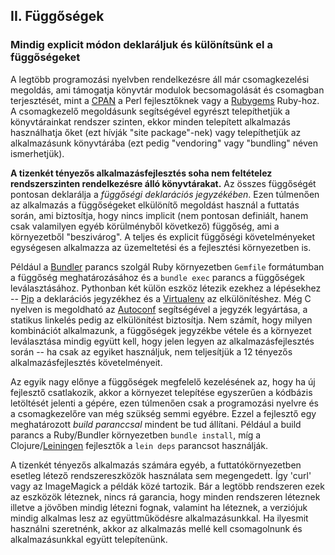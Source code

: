 ## II. Függőségek
### Mindig explicit módon deklaráljuk és különítsünk el a függőségeket

A legtöbb programozási nyelvben rendelkezésre áll már csomagkezelési megoldás, ami támogatja könyvtár modulok becsomagolását és csomagban terjesztését, mint a [CPAN](http://www.cpan.org/) a Perl fejlesztőknek vagy a [Rubygems](http://rubygems.org/) Ruby-hoz. A csomagkezelő megoldásunk segítségével egyrészt telepíthetjük a könyvtárainkat rendszer szinten, ekkor minden telepített alkalmazás használhatja őket (ezt hívják "site package"-nek)  vagy telepíthetjük az alkalmazásunk könyvtárába (ezt pedig "vendoring" vagy "bundling" néven ismerhetjük).

**A tizenkét tényezős alkalmazásfejlesztés soha nem feltételez rendszerszinten rendelkezésre álló könyvtárakat.** Az összes függőségét pontosan deklarálja a *függőségi deklarációs jegyzékében*. Ezen túlmenően az alkalmazás a függőségeket elkülönítő megoldást használ a futtatás során, ami biztosítja, hogy nincs implicit (nem pontosan definiált, hanem csak valamilyen egyéb körülményből következő) függőség, ami a környezetből "beszivárog". A teljes és explicit függőségi követelményeket egységesen alkalmazza az üzemeltetési és a fejlesztési környezetben is.

Például a [Bundler](https://bundler.io/) parancs szolgál Ruby környezetben `Gemfile` formátumban a függőség meghatározásához és a `bundle exec` parancs a függőségek leválasztásához. Pythonban két külön eszköz létezik ezekhez a lépésekhez -- [Pip](http://www.pip-installer.org/en/latest/) a deklarációs jegyzékhez és a [Virtualenv](http://www.virtualenv.org/en/latest/) az elkülönítéshez.  Még C nyelven is megoldható az [Autoconf](http://www.gnu.org/s/autoconf/) segítségével a jegyzék legyártása, a statikus linkelés pedig az elkülönítést biztosítja.  Nem számít, hogy milyen kombinációt alkalmazunk, a függőségek jegyzékbe vétele és a környezet leválasztása mindig együtt kell, hogy jelen legyen az alkalmazásfejlesztés során -- ha csak az egyiket használjuk, nem teljesítjük a 12 tényezős alkalmazásfejlesztés követelményeit.

Az egyik nagy előnye a függőségek megfelelő kezelésének az, hogy ha új fejlesztő csatlakozik, akkor a környezet telepítése egyszerűen a kódbázis letöltését jelenti a gépére, ezen túlmenően csak a programozási nyelvre és a csomagkezelőre van még szükség semmi egyébre. Ezzel a fejlesztő egy meghatározott *build paranccsal* mindent be tud állítani. Például a build parancs a Ruby/Bundler környezetben `bundle install`, míg a Clojure/[Leiningen](https://github.com/technomancy/leiningen#readme) fejlesztők a `lein deps` parancsot használják.

A tizenkét tényezős alkalmazás számára egyéb, a futtatókörnyezetben esetleg létező rendszereszközök használata sem megengedett. Így 'curl' vagy az ImageMagick a példák közé tartozik. Bár a legtöbb rendszeren ezek az eszközök léteznek, nincs rá garancia, hogy minden rendszeren léteznek illetve a jövőben mindig létezni fognak, valamint ha léteznek, a verziójuk mindig alkalmas lesz az együttműködésre alkalmazásunkkal. Ha ilyesmit használni szeretnénk, akkor az alkalmazás mellé kell csomagolnunk és alkalmazásunkkal együtt telepítenünk.
